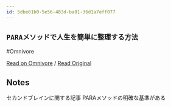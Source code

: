 ```yaml
---
id: 5dbe61b0-5e56-483d-ba01-36d1a7eff077
---
```


## `PARAメソッドで人生を簡単に整理する方法`
#Omnivore

[Read on Omnivore](https://omnivore.app/me/para-1919c007e1a) / [Read Original](https://thomasjfrank.com/productivity/how-to-easily-organize-your-life-with-the-para-method/)

## Notes

セカンドブレインに関する記事
PARAメソッドの明確な基準がある

